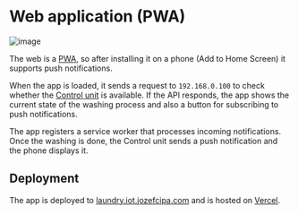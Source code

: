 # Web application (PWA)

<img alt="image" src="https://github.com/user-attachments/assets/86e125cb-36d4-4eca-a5a9-02bf49996375" />


The web is a [PWA](https://web.dev/learn/pwa/progressive-web-apps), so after installing it on a phone (Add to Home Screen) it supports push notifications.

When the app is loaded, it sends a request to `192.168.0.100` to check whether the [Control unit](../api/README.md) is available.
If the API responds, the app shows the current state of the washing process and also a button for subscribing to push notifications.

The app registers a service worker that processes incoming notifications.
Once the washing is done, the Control unit sends a push notification and the phone displays it.

## Deployment
The app is deployed to [laundry.iot.jozefcipa.com](https://laundry.iot.jozefcipa.com/) and is hosted on [Vercel](https://vercel.com/).

